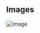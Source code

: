 ## Images

![image](https://github.com/user-attachments/assets/c381981a-1511-4259-a637-f6c7842268d1)
